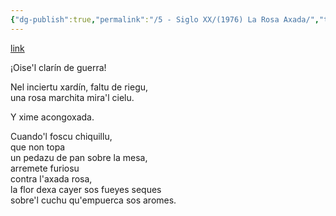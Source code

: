 ```yaml
---
{"dg-publish":true,"permalink":"/5 - Siglo XX/(1976) La Rosa Axada/","tags":["#Siglo20","a1976","central","Bernardo_Guardado","escrito","Avilés","poema"]}
---
```


[link](https://recuerdodeunpoeta.blogspot.com/2008/04/la-rosa-axada.html)

¡Oise'l clarín de guerra!
  
Nel inciertu xardín, faltu de riegu,  
una rosa marchita mira'l cielu.  
  
Y xime acongoxada.  
  
Cuando'l foscu chiquillu,  
que non topa  
un pedazu de pan sobre la mesa,  
arremete furiosu  
contra l'axada rosa,  
la flor dexa cayer sos fueyes seques  
sobre'l cuchu qu'empuerca sos aromes.